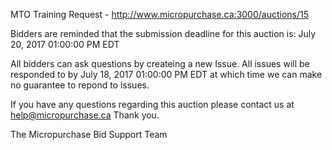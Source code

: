 MTO Training Request - http://www.micropurchase.ca:3000/auctions/15

Bidders are reminded that the submission deadline for this auction is: July 20, 2017 01:00:00 PM EDT

All bidders can ask questions by createing a new Issue. All issues will be responded to by July 18, 2017 01:00:00 PM EDT at which time we can make no guarantee to repond to issues.

If you have any questions regarding this auction please contact us at help@micropurchase.ca 
Thank you. 

The Micropurchase Bid Support Team 
